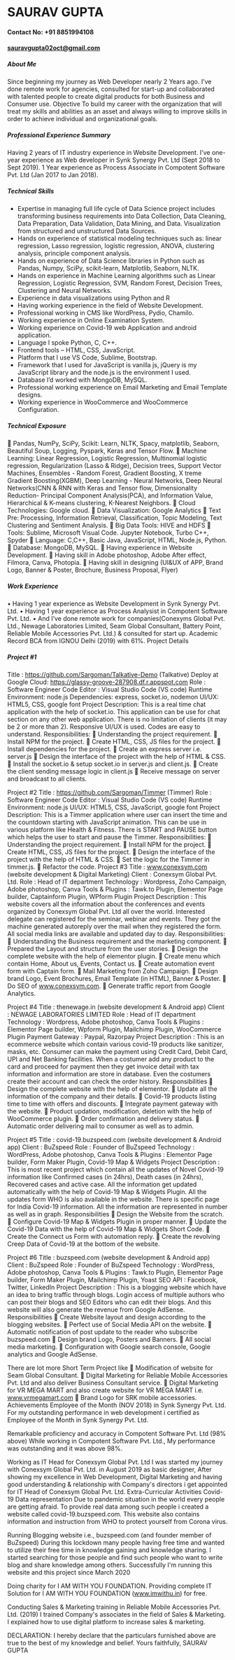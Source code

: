 # SAURAV GUPTA
#### Contact No: +91 8851994108
#### sauravgupta02oct@gmail.com

##### About Me
Since beginning my journey as Web Developer nearly 2 Years ago. I’ve done remote work for agencies, consulted for start-up and collaborated with talented people to create digital products for both Business and Consumer use.
Objective
To build my career with the organization that will treat my skills and abilities as an asset and always willing to improve skills in order to achieve individual and organizational goals.

##### Professional Experience Summary
Having 2 years of IT industry experience in Website Development.
I’ve one-year experience as Web developer in Synk Synergy Pvt. Ltd (Sept 2018 to Sept 2019). 1 Year experience as Process Associate in Compotent Software Pvt. Ltd (Jan 2017 to Jan 2018). 

##### Technical Skills

* Expertise in managing full life cycle of Data Science project includes transforming business requirements into Data Collection, Data Cleaning, Data Preparation, Data Validation, Data Mining, and Data. Visualization from structured and unstructured Data Sources.
*	Hands on experience of statistical modeling techniques such as: linear regression, Lasso regression, logistic regression, ANOVA, clustering analysis, principle component analysis.
*	Hands on experience of Data Science libraries in Python such as Pandas, Numpy, SciPy, scikit-learn, Matplotlib, Seaborn, NLTK.
*	Hands on experience in Machine Learning algorithms such as Linear Regression, Logistic Regression, SVM, Random Forest, Decision Trees, Clustering and Neural Networks.
*	Experience in data visualizations using Python and R
*	Having working experience in the field of Website Development.
*	Professional working in CMS like WordPress, Pydio, Chamilo.
*	Working experience in Online Examination System.
*	Working experience on Covid-19 web Application and android application.
*	Language I spoke Python, C, C++.
*	Frontend tools – HTML, CSS, JavaScript.
*	Platform that I use VS Code, Sublime, Bootstrap.
*	Framework that I used for JavaScript is vanilla js, jQuery is my JavaScript library and the node.js is the environment I used.
*	Database I’d worked with MongoDB, MySQL.
*	 Professional working experience on Email Marketing and Email Template designs.
*	Working experience in WooCommerce and WooCommerce Configuration.



##### Technical Exposure

	Pandas, NumPy, SciPy, Scikit: Learn, NLTK, Spacy, matplotlib, Seaborn, Beautiful Soup, Logging, Pyspark, Keras and Tensor Flow.
	Machine Learning: Linear Regression, Logistic Regression, Multinomial logistic regression, Regularization (Lasso & Ridge), Decision trees, Support Vector Machines, Ensembles - Random Forest, Gradient Boosting, X treme Gradient Boosting(XGBM), Deep Learning - Neural Networks, Deep Neural Networks(CNN & RNN with Keras and Tensor flow, Dimensionality Reduction- Principal Component Analysis(PCA), and Information Value, Hierarchical & K-means clustering, K-Nearest Neighbors.
	Cloud Technologies: Google cloud.
	Data Visualization: Google Analytics
	Text Pre: Processing, Information Retrieval, Classification, Topic Modeling, Text Clustering and Sentiment Analysis.
	Big Data Tools: HIVE and HDFS
	Tools: Sublime, Microsoft Visual Code. Jupyter Notebook, Turbo C++, Spyder
	Language: C,C++, Basic Java, JavaScript, HTML, Node.js, Python.
	Database: MongoDB, MySQL.
	Having experience in Website Development.
	Having skill in Adobe photoshop, Adobe After effect, Filmora, Canva, Photopia.
	Having skill in designing (UI&UX of APP, Brand Logo, Banner & Poster, Brochure, Business Proposal, Flyer)

##### Work Experience 
•	Having 1 year experience as Website Development in Synk Synergy Pvt. Ltd.
•	Having 1 year experience as Process Analysist in Compotent Software Pvt. Ltd.
•	And I’ve done remote work for companies(Conexyms Global Pvt. Ltd., Newage Laboratories Limited, Seam Global Consultant, Battery Point, Reliable Mobile Accessories Pvt. Ltd.) & consulted for start up.
Academic Record
BCA from IGNOU Delhi (2019) with 61%.
Project Details
##### Project #1
Title : https://github.com/Sargoman/Talkative-Demo (Talkative)
Deploy at Google Cloud: https://glassy-groove-287908.df.r.appspot.com
Role : Software Engineer
Code Editor : Visual Studio Code (VS code)
Runtime Environment: node.js
Dependencies: express, socket.io, nodemon
UI/UX: HTML5, CSS, google font
Project Description:
This is a real time chat application with the help of socket.io. This application can be use for chat section on any other web application. There is no limitation of clients (it may be 2 or more than 2). Responsive UI/UX is used. Codes are easy to understand.
Responsibilities:
	Understanding the project requirement.
	Install NPM for the project.
	Create HTML, CSS, JS files for the project.
	Install dependencies for the project.
	Create an express server i.e. server.js
	Design the interface of the project with the help of HTML & CSS.
	Install the socket.io & setup socket.io in server.js and client.js.
	Create the client sending message logic in client.js
	Receive message on server and broadcast to all clients.

Project #2
Title : https://github.com/Sargoman/Timmer (Timmer)
Role : Software Engineer
Code Editor : Visual Studio Code (VS code)
Runtime Environment: node.js
UI/UX: HTML5, CSS, JavaScript, google font
Project Description:
This is a Timmer application where user can insert the time and the countdown starting with JavaScript animation. This can be use in various platform like Health & Fitness. There is START and PAUSE button which helps the user to start and pause the Timmer.
Responsibilities:
	Understanding the project requirement.
	Install NPM for the project.
	Create HTML, CSS, JS files for the project.
	Design the interface of the project with the help of HTML & CSS.
	Set the logic for the Timmer in timmer.js.
	Refactor the code.
Project #3
Title : www.conexsym.com (website development & Digital Marketing)
Client : Conexsym Global Pvt. Ltd.
Role : Head of IT department
Technology : Wordpress, Zoho Campaign, Adobe photoshop, Canva
Tools & Plugins : Tawk.to Plugin, Elementor Page builder, Captainform Plugin, WPform Plugin
Project Description :
This website covers all the information about the conferences and events organized by Conexsym Global Pvt. Ltd all over the world. Interested delegate can registered for the seminar, webinar and events. They got the machine generated autoreply over the mail when they registered the form. All social media links are available and updated day to day.
Responsibilities:
	Understanding the Business requirement and the marketing component.
	Prepared the Layout and structure from the user stories.
	Design the complete website with the help of elementor plugin.
	Create menu which contain Home, About us, Events, Contact us.
	Create automation event form with Captain form.
	Mail Marketing from Zoho Campaign.
	Design brand Logo, Event Brochures, Email Template (in HTML), Banner & Poster.
	Do SEO of www.conexsym.com.
	Generate traffic report from Google Analytics.

Project #4
Title : thenewage.in (website development & Android app)
Client : NEWAGE LABORATORIES LIMITED
Role : Head of IT department
Technology : Wordpress, Adobe photoshop, Canva
Tools & Plugins : Elementor Page builder, Wpform Plugin, Mailchimp Plugin, WooCommerce Plugin
Payment Gateway : Paypal, Razorpay
Project Description :
This is an ecommerce website which contain various covid-19 products like sanitizer, masks, etc. Consumer can make the payment using Credit Card, Debit Card, UPI and Net Banking facilities. When a costumer add any product to the card and proceed for payment then they get invoice detail with tax information and information are store in database. Even the costumers create their account and can check the order history.
Responsibilities
	Design the complete website with the help of elementor.
	Update all the information of the company and their details.
	Covid-19 products listing time to time with offers and discounts.
	Integrate payment gateway with the website.
	Product updation, modification, deletion with the help of WooCommerce plugin.
	Order confirmation and delivery status.
	Automatic order delivering mail to consumer as well as to admin.

Project #5
Title : covid-19.buzspeed.com (website development & Android app)
Client : BuZspeed
Role : Founder of BuZspeed
Technology : WordPress, Adobe photoshop, Canva
Tools & Plugins : Elementor Page builder, Form Maker Plugin, Covid-19 Map & Widgets
Project Description :
This is most recent project which contain all the updates of Novel Covid-19 information like Confirmed cases (in 24hrs), Death cases (in 24hrs), Recovered cases and active case. All the information get updated automatically with the help of Covid-19 Map & Widgets Plugin. All the updates form WHO is also available in the website. There is specific page for India Covid-19 information. All the information are represented in number as well as in graph.
Responsibilities
	Design the Website from the scratch.
	Configure Covid-19 Map & Widgets Plugin in proper manner.
	Update the Covid-19 Data with the help of Covid-19 Map & Widgets Short Code.
	Create the Connect us Form with automation reply.
	Create the revolving Creep Data of Covid-19 at the bottom of the website.


Project #6
Title : buzspeed.com (website development & Android app)
Client : BuZspeed
Role : Founder of BuZspeed
Technology : WordPress, Adobe photoshop, Canva
Tools & Plugins : Tawk.to Plugin, Elementor Page builder, Form Maker Plugin, Mailchimp Plugin, Yoast SEO
API : Facebook, Twitter, LinkedIn
Project Description :
This is a blogging website which have an idea to bring traffic through blogs. Login access of multiple authors who can post their blogs and SEO Editors who can edit their blogs. And this website will also generate the revenue from Google AdSense.
Responsibilities
	Create Website layout and design according to the blogging websites.
	Perfect use of Social Media API on the website.
	Automatic notification of post update to the reader who subscribe buzspeed.com
	Design brand Logo, Posters and Banners.
	All social media marketing.
	Configuration with Google search console, Google analytics and Google AdSense.

There are lot more Short Term Project like
	Modification of website for Seam Global Consultant.
	Digital Marketing for Reliable Mobile Accessories Pvt. Ltd and also deliver Business Consultant service.
	Digital Marketing for VR MEGA MART and also create website for VR MEGA MART i.e. www.vrmegamart.com 
	Brand Logo for SRK mobile accessories.
Achievements
Employee of the Month (NOV 2018) in Synk Synergy Pvt. Ltd.
For my outstanding performance in web development i certified as Employee of the Month in Synk Synergy Pvt. Ltd.

Remarkable proficiency and accuracy in Compotent Software Pvt. Ltd (98% above)
While working in Compotent Software Pvt. Ltd., My performance was outstanding and it was above 98%.



Working as IT Head for Conexsym Global Pvt. Ltd
I was started my journey with Conexsym Global Pvt. Ltd. in August 2019 as basic designer, After showing my excellence in Web Development, Digital Marketing and having good understanding & relationship with Company's directors i get appointed for IT Head of Conexsym Global Pvt. Ltd.
Extra-Curricular Activities
Covid-19 Data representation
Due to pandemic situation in the world every people are getting afraid. To provide real data among such people i created a website called covid-19.buzspeed.com. This website also contains information and instruction from WHO to protect yourself from Corona virus.

Running Blogging website i.e., buzspeed.com (and founder member of BuZspeed)
During this lockdown many people having free time and wanted to utilize their free time in knowledge gaining and knowledge sharing. I started searching for those people and find such people who want to write blog and share knowledge among others. Successfully I'm running this website and this project since March 2020


Doing charity for I AM WITH YOU FOUNDATION.
Providing complete IT Solution for I AM WITH YOU FOUNDATION (www.imwithu.in) for free.

Conducting Sales & Marketing training in Reliable Mobile Accessories Pvt. Ltd. (2019)
I trained Company's associates in the field of Sales & Marketing. I explained how to use digital platform to increase sales & marketing.

DECLARATION:
I hereby declare that the particulars furnished above are true to the best of my knowledge and belief.
Yours faithfully,
 SAURAV GUPTA
